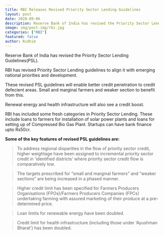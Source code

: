 ```yaml
---
title: RBI Releases Revised Priority Sector Lending Guidelines
layout: post
date: 2020-09-06
description: Reserve Bank of India has revised the Priority Sector Lending Guidelines(PSL).
image: img/post-img/rbi.jpg
categories: ["RBI"]
featured: false
author: Ridhim
---
```


Reserve Bank of India has revised the Priority Sector Lending Guidelines(PSL).

RBI has revised Priority Sector Lending guidelines to align it with emerging national priorities and development.

These revised PSL guidelines will enable better credit penetration to credit defecient areas. Small and marginal farmers and weaker section to benefit from this.

Renewal energy and health infrastructure will also see a credit boost.

RBI has included some fresh categories in Priority Sector Lending. These include loans to farmers for installation of solar power plants and loans for setting up of Compressed Bio Gas Plant. Startups can have bank finance upto Rs50cr.


**Some of the key features of revised PSL guidelines are:**  

>To address regional disparities in the flow of priority sector credit, higher weightage have been assigned to incremental priority sector credit in ‘identified districts’ where priority sector credit flow is comparatively low.

>The targets prescribed for “small and marginal farmers” and “weaker sections” are being increased in a phased manner.

>Higher credit limit has been specified for Farmers Producers Organisations (FPOs)/Farmers Producers Companies (FPCs) undertaking farming with assured marketing of their produce at a pre-determined price.

>Loan limits for renewable energy have been doubled.

>Credit limit for health infrastructure (including those under ‘Ayushman Bharat’) has been doubled.


